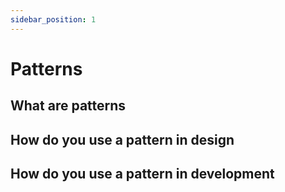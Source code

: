 ```yaml
---
sidebar_position: 1
---
```

# Patterns
## What are patterns
## How do you use a pattern in design


## How do you use a pattern in development